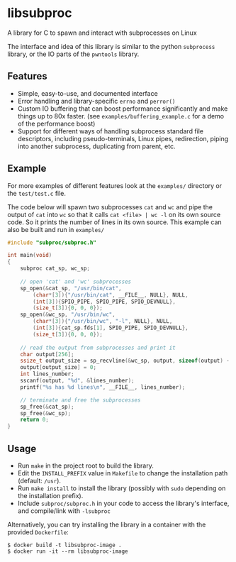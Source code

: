 # libsubproc

A library for C to spawn and interact with subprocesses on Linux

The interface and idea of this library is similar to the python `subprocess` library, or the IO parts of the `pwntools` library.

## Features

- Simple, easy-to-use, and documented interface
- Error handling and library-specific `errno` and `perror()`
- Custom IO buffering that can boost performance significantly and make things up to 80x faster. (see `examples/buffering_example.c` for a demo of the performance boost)
- Support for different ways of handling subprocess standard file descriptors, including pseudo-terminals, Linux pipes, redirection, piping into another subprocess, duplicating from parent, etc.

## Example

For more examples of different features look at the `examples/` directory or the `test/test.c` file.

The code below will spawn two subprocesses `cat` and `wc` and pipe the output of `cat` into `wc` so that it calls `cat <file> | wc -l` on its own source code. So it prints the number of lines in its own source. This example can also be built and run in `examples/`

```C
#include "subproc/subproc.h"

int main(void)
{
	subproc cat_sp, wc_sp;
	
	// open 'cat' and 'wc' subprocesses
	sp_open(&cat_sp, "/usr/bin/cat",
		(char*[3]){"/usr/bin/cat", __FILE__, NULL}, NULL,
		(int[3]){SPIO_PIPE, SPIO_PIPE, SPIO_DEVNULL},
		(size_t[3]){0, 0, 0});
	sp_open(&wc_sp, "/usr/bin/wc",
		(char*[3]){"/usr/bin/wc", "-l", NULL}, NULL,
		(int[3]){cat_sp.fds[1], SPIO_PIPE, SPIO_DEVNULL},
		(size_t[3]){0, 0, 0});
	
	// read the output from subprocesses and print it
	char output[256];
	ssize_t output_size = sp_recvline(&wc_sp, output, sizeof(output) - 1, false);
	output[output_size] = 0;
	int lines_number;
	sscanf(output, "%d", &lines_number);
	printf("%s has %d lines\n", __FILE__, lines_number);

	// terminate and free the subprocesses
	sp_free(&cat_sp);
	sp_free(&wc_sp);
	return 0;
}
```

## Usage

- Run `make` in the project root to build the library.
- Edit the `INSTALL_PREFIX` value in `Makefile` to change the installation path (default: `/usr`).
- Run `make install` to install the library (possibly with `sudo` depending on the installation prefix).
- Include `subproc/subproc.h` in your code to access the library's interface, and compile/link with `-lsubproc`

Alternatively, you can try installing the library in a container with the provided `Dockerfile`:

```shell
$ docker build -t libsubproc-image .
$ docker run -it --rm libsubproc-image
```
